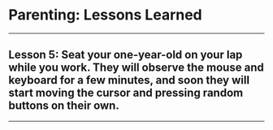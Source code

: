 # Parenting: Lessons Learned

---

## Lesson 5: Seat your one-year-old on your lap while you work. They will observe the mouse and keyboard for a few minutes, and soon they will start moving the cursor and pressing random buttons on their own.

---